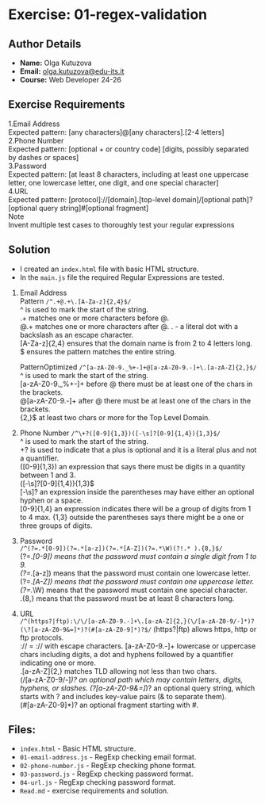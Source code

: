 # Exercise: 01-regex-validation 

## Author Details
- **Name:** Olga Kutuzova  
- **Email:** olga.kutuzova@edu-its.it  
- **Course:** Web Developer 24-26


## Exercise Requirements
1.Email Address  
Expected pattern: [any characters]@[any characters].[2-4 letters]  
2.Phone Number  
Expected pattern: [optional + or country code] [digits, possibly separated by dashes or spaces]  
3.Password  
Expected pattern: [at least 8 characters, including at least one uppercase letter, one lowercase 
letter, one digit, and one special character]  
4.URL  
Expected pattern: [protocol]://[domain].[top-level domain]/[optional path]?[optional query 
string]#[optional fragment]  
Note  
Invent multiple test cases to thoroughly test your regular expressions  

 
## Solution
- I created an `index.html` file with basic HTML structure.
- In the `main.js` file the required Regular Expressions are tested. 
1. Email Address   
Pattern `/^.+@.+\.[A-Za-z]{2,4}$/`     
^ is used to mark the start of the string.   
.+ matches one or more characters before @.  
@.+ matches one or more characters after @. 
\. - a literal dot with a backslash as an escape character.   
[A-Za-z]{2,4} ensures that the domain name is from 2 to 4 letters long. 
$ ensures the pattern matches the entire string.  

    PatternOptimized ```/^[a-zA-Z0-9._%+-]+@[a-zA-Z0-9.-]+\.[a-zA-Z]{2,}$/```  
^ is used to mark the start of the string.      
[a-zA-Z0-9._%+-]+ before @ there must be at least one of the chars in the brackets.  
@[a-zA-Z0-9.-]+ after @ there must be at least one of the chars in the brackets.  
{2,}$ at least two chars or more for the Top Level Domain. 


2. Phone Number
```/^\+?([0-9]{1,3})([-\s]?[0-9]{1,4}){1,3}$/```  
^ is used to mark the start of the string.    
\+? is used to indicate that a plus is optional and it is a literal plus and not a quantifier.  
([0-9]{1,3}) an expression that says there must be digits in a quantity between 1 and 3.  
([-\s]?[0-9]{1,4}){1,3}$   
[-\s]? an expression inside the parentheses may have either an optional hyphen or a space.   
[0-9]{1,4} an expression indicates there will be a group of digits from 1 to 4 max. {1,3} outside the parentheses says there might be a one or three groups of digits.    


3. Password  
```/^(?=.*[0-9])(?=.*[a-z])(?=.*[A-Z])(?=.*\W)(?!.* ).{8,}$/```    
(?=.*[0-9]) means that the password must contain a single digit from 1 to 9.  
(?=.*[a-z]) means that the password must contain one lowercase letter.  
(?=.*[A-Z]) means that the password must contain one uppercase letter.  
(?=.*\W) means that the password must contain one special character.  
.{8,} means that the password must be at least 8 characters long.     


4. URL  
```/^(https?|ftp):\/\/[a-zA-Z0-9.-]+\.[a-zA-Z]{2,}(\/[a-zA-Z0-9/-]*)?(\?[a-zA-Z0-9&=]*)?(#[a-zA-Z0-9]*)?$/```
(https?|ftp) allows https, http or ftp protocols.  
:\/\/  = :// with escape characters.
[a-zA-Z0-9.-]+ lowercase or uppercase chars including digits, a dot and hyphens followed by a quantifier indicating one or more.   
\.[a-zA-Z]{2,} matches TLD allowing not less than two chars.      
(\/[a-zA-Z0-9/-]*)? an optional path which may contain letters, digits, hyphens, or slashes. 
(\?[a-zA-Z0-9&=]*)? an optional query string, which starts with ? and includes key-value pairs (& to separate them).    
(#[a-zA-Z0-9]*)?  an optional fragment starting with #.   

## Files:
- `index.html` - Basic HTML structure.
- `01-email-address.js` - RegExp checking email format.
- `02-phone-number.js` - RegExp checking phone format.
- `03-password.js` - RegExp checking password format.
- `04-url.js` - RegExp checking password format.
- `Read.md` - exercise requirements and solution. 
